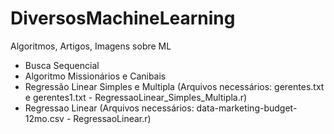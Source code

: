 # DiversosMachineLearning
Algoritmos, Artigos, Imagens sobre ML
- Busca Sequencial
- Algoritmo Missionários e Canibais
- Regressão Linear Simples e Multipla (Arquivos necessários: gerentes.txt e gerentes1.txt - RegressaoLinear_Simples_Multipla.r)
- Regressao Linear (Arquivos necessários: data-marketing-budget-12mo.csv - RegressaoLinear.r)
